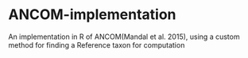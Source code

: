 # ANCOM-implementation
An implementation in R of ANCOM(Mandal et al. 2015), using a custom method for finding a Reference taxon for computation
